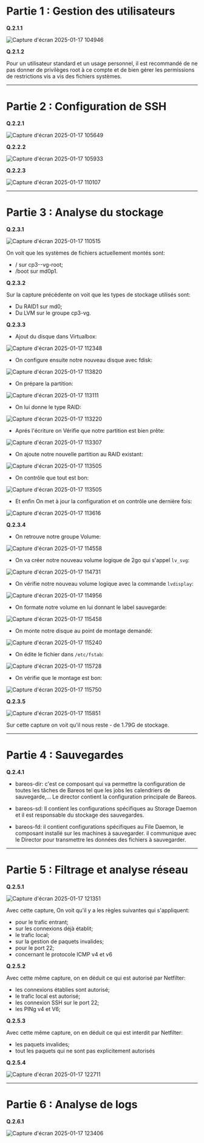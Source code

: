 # **Partie 1 : Gestion des utilisateurs**

**Q.2.1.1**

![Capture d'écran 2025-01-17 104946](https://github.com/user-attachments/assets/85f5506a-7dd9-49d3-85bb-7bf277ed4e1a)

**Q.2.1.2**

Pour un utilisateur standard et un usage personnel, il est recommandé de ne pas donner de privilèges root à ce compte et de bien gérer les permissions de restrictions vis a vis des fichiers systèmes.

---

# **Partie 2 : Configuration de SSH**

**Q.2.2.1**

![Capture d'écran 2025-01-17 105649](https://github.com/user-attachments/assets/a7b9ca94-342a-4567-9d72-249dcd3b0e69)

**Q.2.2.2**

![Capture d'écran 2025-01-17 105933](https://github.com/user-attachments/assets/0b9da904-9bf9-4ffc-8372-20fa4bda1e6d)


**Q.2.2.3**

![Capture d'écran 2025-01-17 110107](https://github.com/user-attachments/assets/b995e325-3c93-4071-80a0-59e61430dd95)

---

# **Partie 3 : Analyse du stockage**

**Q.2.3.1**

![Capture d'écran 2025-01-17 110515](https://github.com/user-attachments/assets/e08d396e-fead-459b-8ad2-82968cbf25c1)

On voit que les systèmes de fichiers actuellement montés sont:

- / sur cp3--vg-root;
- /boot sur md0p1.
  
**Q.2.3.2**

Sur la capture précédente on voit que les types de stockage utilisés sont:

- Du RAID1 sur md0;
- Du LVM sur le groupe cp3-vg.

**Q.2.3.3**

- Ajout du disque dans Virtualbox:
  
![Capture d'écran 2025-01-17 112348](https://github.com/user-attachments/assets/19f68c85-3264-4301-9e82-02fba0fd071d)

- On configure ensuite notre nouveau disque avec fdisk:

![Capture d'écran 2025-01-17 113820](https://github.com/user-attachments/assets/65c1eebe-acf8-4c28-8a7e-5e10ca9338c7)

- On prépare la partition:

![Capture d'écran 2025-01-17 113111](https://github.com/user-attachments/assets/f6c8a92e-dbc7-4f11-a38d-7ef808bc068c)

- On lui donne le type RAID:

![Capture d'écran 2025-01-17 113220](https://github.com/user-attachments/assets/dc8754bf-d098-475c-9b7c-7dbef853c1e3)

- Aprés l'écriture on Vérifie que notre partition est bien prête:

![Capture d'écran 2025-01-17 113307](https://github.com/user-attachments/assets/03de05b9-755b-4c40-863a-7ae3ba2997cf)

- On ajoute notre nouvelle partition au RAID existant:

![Capture d'écran 2025-01-17 113505](https://github.com/user-attachments/assets/7701c947-2079-4713-92c0-4b1b3e414ff5)

- On contrôle que tout est bon:

![Capture d'écran 2025-01-17 113505](https://github.com/user-attachments/assets/f37d74df-8270-4708-bfb0-975ad3715699)

- Et enfin On met à jour la configuration et on contrôle une dernière fois:

![Capture d'écran 2025-01-17 113616](https://github.com/user-attachments/assets/e64b1f5d-d00b-49e3-aa56-535aeaa33834)

**Q.2.3.4**

- On retrouve notre groupe Volume:

![Capture d'écran 2025-01-17 114558](https://github.com/user-attachments/assets/81493406-60e3-43be-ae8d-c3e9d7c6acfa)

- On va créer notre nouveau volume logique de 2go qui s'appel `lv_svg`:

![Capture d'écran 2025-01-17 114731](https://github.com/user-attachments/assets/6bf67992-c25e-4485-b078-a78e768beae6)

- On vérifie notre nouveau volume logique avec la commande `lvdisplay`: 

![Capture d'écran 2025-01-17 114956](https://github.com/user-attachments/assets/e1555c11-e48b-4df0-83c6-543954d25a2a)

- On formate notre volume en lui donnant le label sauvegarde:

![Capture d'écran 2025-01-17 115458](https://github.com/user-attachments/assets/1a6eecaa-31a7-48d3-a9eb-1519323c0a83)

- On monte notre disque au point de montage demandé:

![Capture d'écran 2025-01-17 115240](https://github.com/user-attachments/assets/b7d0690d-dcef-4ead-9aa2-9984bd935e44)

- On édite le fichier dans `/etc/fstab`:

![Capture d'écran 2025-01-17 115728](https://github.com/user-attachments/assets/5fe2d4eb-93a5-4a4c-9679-45adbdd0fe68)

- On vérifie que le montage est bon:

![Capture d'écran 2025-01-17 115750](https://github.com/user-attachments/assets/88317fed-7474-401e-9717-f14346402612)

**Q.2.3.5**

![Capture d'écran 2025-01-17 115851](https://github.com/user-attachments/assets/1a10ea9b-129d-44cc-b1ca-90e487ed3394)

Sur cette capture on voit qu'il nous reste - de 1.79G de stockage.

---

# **Partie 4 : Sauvegardes**

**Q.2.4.1**

- bareos-dir: c'est ce composant qui va permettre la configuration de toutes les tâches de Bareos tel que les jobs les calendriers de sauvegarde,... Le director contient la configuration principale de Bareos.

- bareos-sd: Il contient les configurations spécifiques au Storage Daemon et il est responsable du stockage des sauvegardes.

- bareos-fd: il contient configurations spécifiques au File Daemon, le composant installé sur les machines à sauvegarder. il communique avec le Director pour transmettre les données des fichiers à sauvegarder.

---

# **Partie 5 : Filtrage et analyse réseau**

**Q.2.5.1**

![Capture d'écran 2025-01-17 121351](https://github.com/user-attachments/assets/b36d7755-eeb9-4f4a-8659-e5d8a939eb87)

Avec cette capture, On voit qu'il y a les règles suivantes qui s'appliquent:

- pour le trafic entrant;
- sur les connexions déjà établit;
- le trafic local;
- sur la gestion de paquets invalides;
- pour le port 22;
- concernant le protocole ICMP v4 et v6

**Q.2.5.2**

Avec cette même capture, on en déduit ce qui est autorisé par Netfilter:

- les connexions établies sont autorisé;
- le trafic local est autorisé;
- les connexion SSH sur le port 22;
- les PINg v4 et V6;

**Q.2.5.3**

Avec cette même capture, on en déduit ce qui est interdit par Netfilter:

- les paquets invalides;
- tout les paquets qui ne sont pas explicitement autorisés

**Q.2.5.4**

![Capture d'écran 2025-01-17 122711](https://github.com/user-attachments/assets/48fefbec-c9e0-464f-b3f2-f7a5ff4567a7)

---

# **Partie 6 : Analyse de logs**

**Q.2.6.1**

![Capture d'écran 2025-01-17 123406](https://github.com/user-attachments/assets/c07dbc1b-3792-4cc6-b074-d0e9b9c50d27)










